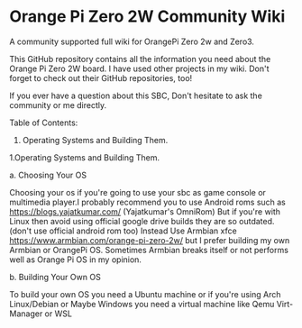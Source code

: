 # Orange Pi Zero 2W Community Wiki
A community supported full wiki for OrangePi Zero 2w and Zero3.

This GitHub repository contains all the information you need about the Orange Pi Zero 2W board. I have used other projects in my wiki. Don't forget to check out their GitHub repositories, too!

If you ever have a question about this SBC, Don't hesitate to ask the community or me directly.

Table of Contents:
1. Operating Systems and Building Them.


1.Operating Systems and Building Them.

a. Choosing Your OS

Choosing your os if you're going to use your sbc as game console or multimedia player.I probably recommend you to use Android roms such as https://blogs.yajatkumar.com/ (Yajatkumar's OmniRom)
But if you're with Linux then avoid using official google drive builds they are so outdated.(don't use official android rom too)
Instead Use Armbian xfce https://www.armbian.com/orange-pi-zero-2w/ but I prefer building my own Armbian or OrangePi OS. Sometimes Armbian breaks itself or not performs well as Orange Pi OS in my opinion.

b. Building Your Own OS

To build your own OS you need a Ubuntu machine or if you're using Arch Linux/Debian or Maybe Windows you need a virtual machine like Qemu Virt-Manager or WSL 
